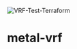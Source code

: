 ![VRF-Test-Terraform](https://user-images.githubusercontent.com/46980377/167419856-9397d145-fb8a-4137-9a26-7f74340d4a97.jpeg)
# metal-vrf
